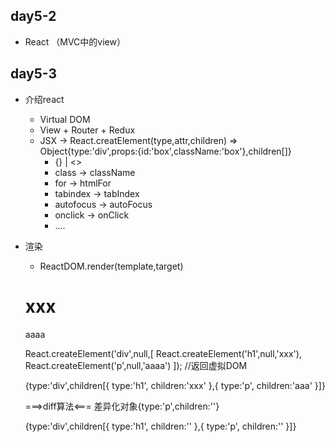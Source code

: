## day5-2

* React （MVC中的view）


## day5-3
* 介绍react
    * Virtual DOM
    * View + Router + Redux
    * JSX -> React.creatElement(type,attr,children) => Object{type:'div',props:{id:'box',className:'box'},children[]}
        * {} | <>
        * class -> className
        * for   -> htmlFor
        * tabindex -> tabIndex
        * autofocus -> autoFocus
        * onclick -> onClick
        * ....
* 渲染
    * ReactDOM.render(template,target)
    <div>
        <h1>xxx</h1>
        <p>aaaa</p>
    </div>

    React.createElement('div',null,[
        React.createElement('h1',null,'xxx'),
        React.createElement('p',null,'aaaa')
    ]); //返回虚拟DOM

    <!-- 虚拟DOM -->
    {type:'div',children[{
        type:'h1',
        children:'xxx'
    },{
        type:'p',
        children:'aaa'
    }]}

    ===>diff算法<===   差异化对象{type:'p',children:''}

    {type:'div',children[{
        type:'h1',
        children:''
    },{
        type:'p',
        children:''
    }]}

